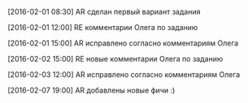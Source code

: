 [2016-02-01 08:30] AR сделан первый вариант задания

[2016-02-01 12:00] RE комментарии Олега по заданию

[2016-02-01 15:00] AR исправлено согласно комментариям Олега

[2016-02-02 15:00] RE новые комментарии Олега по заданию

[2016-02-03 12:00] AR исправлено согласно комментариям Олега

[2016-02-07 19:00] AR добавлены новые фичи :)
